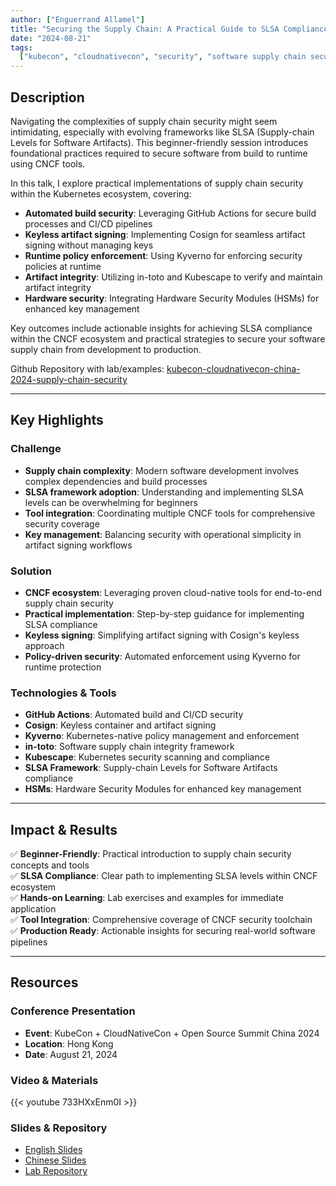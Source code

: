 ```yaml
---
author: ["Enguerrand Allamel"]
title: "Securing the Supply Chain: A Practical Guide to SLSA Compliance from Build to Runtime | 保障供应链安全：从构建到运行的SLSA合规实用指南"
date: "2024-08-21"
tags:
  ["kubecon", "cloudnativecon", "security", "software supply chain security"]
---
```


## Description

Navigating the complexities of supply chain security might seem intimidating, especially with evolving frameworks like SLSA (Supply-chain Levels for Software Artifacts). This beginner-friendly session introduces foundational practices required to secure software from build to runtime using CNCF tools.

In this talk, I explore practical implementations of supply chain security within the Kubernetes ecosystem, covering:

- **Automated build security**: Leveraging GitHub Actions for secure build processes and CI/CD pipelines
- **Keyless artifact signing**: Implementing Cosign for seamless artifact signing without managing keys
- **Runtime policy enforcement**: Using Kyverno for enforcing security policies at runtime
- **Artifact integrity**: Utilizing in-toto and Kubescape to verify and maintain artifact integrity
- **Hardware security**: Integrating Hardware Security Modules (HSMs) for enhanced key management

Key outcomes include actionable insights for achieving SLSA compliance within the CNCF ecosystem and practical strategies to secure your software supply chain from development to production.

Github Repository with lab/examples: [kubecon-cloudnativecon-china-2024-supply-chain-security](https://github.com/AEnguerrand/kubecon-cloudnativecon-china-2024-supply-chain-security)

---

## Key Highlights

### Challenge

- **Supply chain complexity**: Modern software development involves complex dependencies and build processes
- **SLSA framework adoption**: Understanding and implementing SLSA levels can be overwhelming for beginners
- **Tool integration**: Coordinating multiple CNCF tools for comprehensive security coverage
- **Key management**: Balancing security with operational simplicity in artifact signing workflows

### Solution

- **CNCF ecosystem**: Leveraging proven cloud-native tools for end-to-end supply chain security
- **Practical implementation**: Step-by-step guidance for implementing SLSA compliance
- **Keyless signing**: Simplifying artifact signing with Cosign's keyless approach
- **Policy-driven security**: Automated enforcement using Kyverno for runtime protection

### Technologies & Tools

- **GitHub Actions**: Automated build and CI/CD security
- **Cosign**: Keyless container and artifact signing
- **Kyverno**: Kubernetes-native policy management and enforcement
- **in-toto**: Software supply chain integrity framework
- **Kubescape**: Kubernetes security scanning and compliance
- **SLSA Framework**: Supply-chain Levels for Software Artifacts compliance
- **HSMs**: Hardware Security Modules for enhanced key management

---

## Impact & Results

✅ **Beginner-Friendly**: Practical introduction to supply chain security concepts and tools  
✅ **SLSA Compliance**: Clear path to implementing SLSA levels within CNCF ecosystem  
✅ **Hands-on Learning**: Lab exercises and examples for immediate application  
✅ **Tool Integration**: Comprehensive coverage of CNCF security toolchain  
✅ **Production Ready**: Actionable insights for securing real-world software pipelines

---

## Resources

### Conference Presentation

- **Event**: KubeCon + CloudNativeCon + Open Source Summit China 2024
- **Location**: Hong Kong
- **Date**: August 21, 2024

### Video & Materials

{{< youtube 733HXxEnm0I >}}

### Slides & Repository

- [English Slides](https://static.sched.com/hosted_files/kccncossaidevchn2024/91/English%20-%20Securing%20the%20Supply%20Chain%20A%20Practical%20Guide%20to%20SLSA%20Compliance%20from%20Build%20to%20Runtime.pdf)
- [Chinese Slides](https://static.sched.com/hosted_files/kccncossaidevchn2024/3d/Chinese%20%28Automatic%20Translation%29%20-%20Securing%20the%20Supply%20Chain%20A%20Practical%20Guide%20to%20SLSA%20Compliance%20from%20Build%20to%20Runtime.pdf)
- [Lab Repository](https://github.com/AEnguerrand/kubecon-cloudnativecon-china-2024-supply-chain-security)
